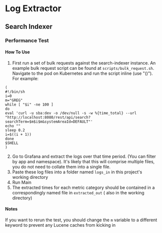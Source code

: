 # Log Extractor

## Search Indexer

### Performance Test

#### How To Use

1. First run a set of bulk requests against the search-indexer instance. An example bulk request script can be found
   at `scripts/bulk_request.sh`. Navigate to the pod on Kubernetes and run the script inline (use "()"). For example:

``` shell
(
#!/bin/sh
i=0
m="GREG"
while [ "$i" -ne 100 ]
do
eval 'curl -u sba:dev -o /dev/null -s -w %{time_total} --url "http://localhost:8080/rest/api/search?searchTerm=$m$i$m&systemAreaId=DEFAULT"'
echo ""
sleep 0.2
i=$((i + 1))
done
$SHELL
)
```

2. Go to Grafana and extract the logs over that time period. (You can filter by app and namespace). It's likely that
   this will comprise multiple files, you do not need to collate them into a single file.
3. Paste these log files into a folder named `logs_in` in this project's working directory
4. Run Main
5. The extracted times for each metric category should be contained in a correspondingly named file in `extracted_out` (
   also in the working directory)

#### Notes

If you want to rerun the test, you should change the `m` variable to a different keyword to prevent any Lucene caches
from kicking in